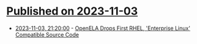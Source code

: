 # [Published on 2023-11-03](index.md)

* [2023-11-03, 21:20:00](https://linux.slashdot.org/story/23/11/03/2017256/openela-drops-first-rhel-enterprise-linux-compatible-source-code?utm_source=rss1.0mainlinkanon&utm_medium=feed) - [OpenELA Drops First RHEL, 'Enterprise Linux' Compatible Source Code](https://linux.slashdot.org/story/23/11/03/2017256/openela-drops-first-rhel-enterprise-linux-compatible-source-code?utm_source=rss1.0mainlinkanon&utm_medium=feed)

